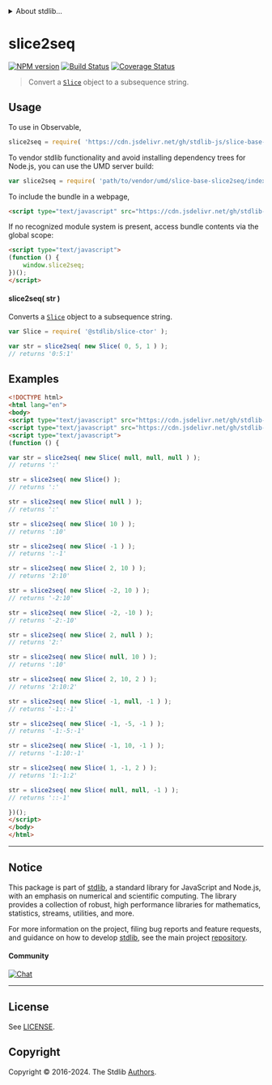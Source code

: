 <!--

@license Apache-2.0

Copyright (c) 2023 The Stdlib Authors.

Licensed under the Apache License, Version 2.0 (the "License");
you may not use this file except in compliance with the License.
You may obtain a copy of the License at

   http://www.apache.org/licenses/LICENSE-2.0

Unless required by applicable law or agreed to in writing, software
distributed under the License is distributed on an "AS IS" BASIS,
WITHOUT WARRANTIES OR CONDITIONS OF ANY KIND, either express or implied.
See the License for the specific language governing permissions and
limitations under the License.

-->


<details>
  <summary>
    About stdlib...
  </summary>
  <p>We believe in a future in which the web is a preferred environment for numerical computation. To help realize this future, we've built stdlib. stdlib is a standard library, with an emphasis on numerical and scientific computation, written in JavaScript (and C) for execution in browsers and in Node.js.</p>
  <p>The library is fully decomposable, being architected in such a way that you can swap out and mix and match APIs and functionality to cater to your exact preferences and use cases.</p>
  <p>When you use stdlib, you can be absolutely certain that you are using the most thorough, rigorous, well-written, studied, documented, tested, measured, and high-quality code out there.</p>
  <p>To join us in bringing numerical computing to the web, get started by checking us out on <a href="https://github.com/stdlib-js/stdlib">GitHub</a>, and please consider <a href="https://opencollective.com/stdlib">financially supporting stdlib</a>. We greatly appreciate your continued support!</p>
</details>

# slice2seq

[![NPM version][npm-image]][npm-url] [![Build Status][test-image]][test-url] [![Coverage Status][coverage-image]][coverage-url] <!-- [![dependencies][dependencies-image]][dependencies-url] -->

> Convert a [`Slice`][@stdlib/slice/ctor] object to a subsequence string.

<!-- Section to include introductory text. Make sure to keep an empty line after the intro `section` element and another before the `/section` close. -->

<section class="intro">

</section>

<!-- /.intro -->

<!-- Package usage documentation. -->



<section class="usage">

## Usage

To use in Observable,

```javascript
slice2seq = require( 'https://cdn.jsdelivr.net/gh/stdlib-js/slice-base-slice2seq@v0.2.1-umd/browser.js' )
```

To vendor stdlib functionality and avoid installing dependency trees for Node.js, you can use the UMD server build:

```javascript
var slice2seq = require( 'path/to/vendor/umd/slice-base-slice2seq/index.js' )
```

To include the bundle in a webpage,

```html
<script type="text/javascript" src="https://cdn.jsdelivr.net/gh/stdlib-js/slice-base-slice2seq@v0.2.1-umd/browser.js"></script>
```

If no recognized module system is present, access bundle contents via the global scope:

```html
<script type="text/javascript">
(function () {
    window.slice2seq;
})();
</script>
```

<a name="main"></a>

#### slice2seq( str )

Converts a [`Slice`][@stdlib/slice/ctor] object to a subsequence string.

```javascript
var Slice = require( '@stdlib/slice-ctor' );

var str = slice2seq( new Slice( 0, 5, 1 ) );
// returns '0:5:1'
```

</section>

<!-- /.usage -->

<!-- Package usage notes. Make sure to keep an empty line after the `section` element and another before the `/section` close. -->

<section class="notes">

</section>

<!-- /.notes -->

<!-- Package usage examples. -->

<section class="examples">

## Examples

<!-- eslint no-undef: "error" -->

```html
<!DOCTYPE html>
<html lang="en">
<body>
<script type="text/javascript" src="https://cdn.jsdelivr.net/gh/stdlib-js/slice-ctor@umd/browser.js"></script>
<script type="text/javascript" src="https://cdn.jsdelivr.net/gh/stdlib-js/slice-base-slice2seq@v0.2.1-umd/browser.js"></script>
<script type="text/javascript">
(function () {

var str = slice2seq( new Slice( null, null, null ) );
// returns ':'

str = slice2seq( new Slice() );
// returns ':'

str = slice2seq( new Slice( null ) );
// returns ':'

str = slice2seq( new Slice( 10 ) );
// returns ':10'

str = slice2seq( new Slice( -1 ) );
// returns ':-1'

str = slice2seq( new Slice( 2, 10 ) );
// returns '2:10'

str = slice2seq( new Slice( -2, 10 ) );
// returns '-2:10'

str = slice2seq( new Slice( -2, -10 ) );
// returns '-2:-10'

str = slice2seq( new Slice( 2, null ) );
// returns '2:'

str = slice2seq( new Slice( null, 10 ) );
// returns ':10'

str = slice2seq( new Slice( 2, 10, 2 ) );
// returns '2:10:2'

str = slice2seq( new Slice( -1, null, -1 ) );
// returns '-1::-1'

str = slice2seq( new Slice( -1, -5, -1 ) );
// returns '-1:-5:-1'

str = slice2seq( new Slice( -1, 10, -1 ) );
// returns '-1:10:-1'

str = slice2seq( new Slice( 1, -1, 2 ) );
// returns '1:-1:2'

str = slice2seq( new Slice( null, null, -1 ) );
// returns '::-1'

})();
</script>
</body>
</html>
```

</section>

<!-- /.examples -->

<!-- Section to include cited references. If references are included, add a horizontal rule *before* the section. Make sure to keep an empty line after the `section` element and another before the `/section` close. -->

<section class="references">

</section>

<!-- /.references -->

<!-- Section for related `stdlib` packages. Do not manually edit this section, as it is automatically populated. -->

<section class="related">

</section>

<!-- /.related -->

<!-- Section for all links. Make sure to keep an empty line after the `section` element and another before the `/section` close. -->


<section class="main-repo" >

* * *

## Notice

This package is part of [stdlib][stdlib], a standard library for JavaScript and Node.js, with an emphasis on numerical and scientific computing. The library provides a collection of robust, high performance libraries for mathematics, statistics, streams, utilities, and more.

For more information on the project, filing bug reports and feature requests, and guidance on how to develop [stdlib][stdlib], see the main project [repository][stdlib].

#### Community

[![Chat][chat-image]][chat-url]

---

## License

See [LICENSE][stdlib-license].


## Copyright

Copyright &copy; 2016-2024. The Stdlib [Authors][stdlib-authors].

</section>

<!-- /.stdlib -->

<!-- Section for all links. Make sure to keep an empty line after the `section` element and another before the `/section` close. -->

<section class="links">

[npm-image]: http://img.shields.io/npm/v/@stdlib/slice-base-slice2seq.svg
[npm-url]: https://npmjs.org/package/@stdlib/slice-base-slice2seq

[test-image]: https://github.com/stdlib-js/slice-base-slice2seq/actions/workflows/test.yml/badge.svg?branch=v0.2.1
[test-url]: https://github.com/stdlib-js/slice-base-slice2seq/actions/workflows/test.yml?query=branch:v0.2.1

[coverage-image]: https://img.shields.io/codecov/c/github/stdlib-js/slice-base-slice2seq/main.svg
[coverage-url]: https://codecov.io/github/stdlib-js/slice-base-slice2seq?branch=main

<!--

[dependencies-image]: https://img.shields.io/david/stdlib-js/slice-base-slice2seq.svg
[dependencies-url]: https://david-dm.org/stdlib-js/slice-base-slice2seq/main

-->

[chat-image]: https://img.shields.io/gitter/room/stdlib-js/stdlib.svg
[chat-url]: https://app.gitter.im/#/room/#stdlib-js_stdlib:gitter.im

[stdlib]: https://github.com/stdlib-js/stdlib

[stdlib-authors]: https://github.com/stdlib-js/stdlib/graphs/contributors

[umd]: https://github.com/umdjs/umd
[es-module]: https://developer.mozilla.org/en-US/docs/Web/JavaScript/Guide/Modules

[deno-url]: https://github.com/stdlib-js/slice-base-slice2seq/tree/deno
[deno-readme]: https://github.com/stdlib-js/slice-base-slice2seq/blob/deno/README.md
[umd-url]: https://github.com/stdlib-js/slice-base-slice2seq/tree/umd
[umd-readme]: https://github.com/stdlib-js/slice-base-slice2seq/blob/umd/README.md
[esm-url]: https://github.com/stdlib-js/slice-base-slice2seq/tree/esm
[esm-readme]: https://github.com/stdlib-js/slice-base-slice2seq/blob/esm/README.md
[branches-url]: https://github.com/stdlib-js/slice-base-slice2seq/blob/main/branches.md

[stdlib-license]: https://raw.githubusercontent.com/stdlib-js/slice-base-slice2seq/main/LICENSE

[@stdlib/slice/ctor]: https://github.com/stdlib-js/slice-ctor/tree/umd

</section>

<!-- /.links -->
